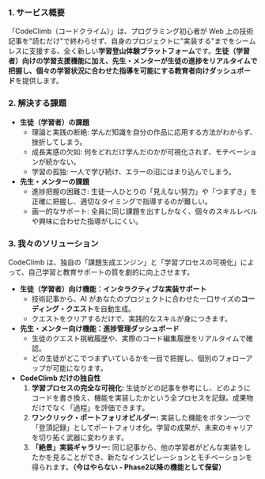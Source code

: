 ### 1. サービス概要

「CodeClimb（コードクライム）」は、プログラミング初心者が Web 上の技術記事を"読むだけ"で終わらせず、自身のプロジェクトに"実装する"までをシームレスに支援する、全く新しい**学習登山体験プラットフォーム**です。**生徒（学習者）向けの学習支援機能に加え、先生・メンターが生徒の進捗をリアルタイムで把握し、個々の学習状況に合わせた指導を可能にする教育者向けダッシュボード**を提供します。

### 2. 解決する課題

- **生徒（学習者）の課題**
  - 理論と実践の断絶: 学んだ知識を自分の作品に応用する方法がわからず、挫折してしまう。
  - 成長実感の欠如: 何をどれだけ学んだのかが可視化されず、モチベーションが続かない。
  - 学習の孤独: 一人で学び続け、エラーの沼にはまり込んでしまう。
- **先生・メンターの課題**
  - 進捗把握の困難さ: 生徒一人ひとりの「見えない努力」や「つまずき」を正確に把握し、適切なタイミングで指導するのが難しい。
  - 画一的なサポート: 全員に同じ課題を出すしかなく、個々のスキルレベルや興味に合わせた指導がしにくい。

### 3. 我々のソリューション

CodeClimb は、独自の「課題生成エンジン」と「学習プロセスの可視化」によって、自己学習と教育サポートの質を劇的に向上させます。

- **生徒（学習者）向け機能：インタラクティブな実装サポート**
  - 技術記事から、AI があなたのプロジェクトに合わせた一口サイズの**コーディング・クエスト**を自動生成。
  - クエストをクリアするだけで、実践的なスキルが身につきます。
- **先生・メンター向け機能：進捗管理ダッシュボード**
  - 生徒のクエスト挑戦履歴や、実際のコード編集履歴をリアルタイムで確認。
  - どの生徒がどこでつまずいているかを一目で把握し、個別のフォローアップが可能になります。
- **CodeClimb だけの独自性**
  1. **学習プロセスの完全な可視化:** 生徒がどの記事を参考にし、どのようにコードを書き換え、機能を実装したかという全プロセスを記録。成果物だけでなく「過程」を評価できます。
  2. **ワンクリック・ポートフォリオビルダー:** 実装した機能をボタン一つで「登頂記録」としてポートフォリオ化。学習の成果が、未来のキャリアを切り拓く武器に変わります。
  3. **「絶景」実装ギャラリー:** 同じ記事から、他の学習者がどんな実装をしたかを見ることができ、新たなインスピレーションとモチベーションを得られます。**（今はやらない - Phase2以降の機能として保留）**
